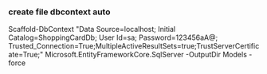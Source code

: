 ### create file dbcontext auto

Scaffold-DbContext "Data Source=localhost; Initial Catalog=ShoppingCardDb; User Id=sa; Password=123456aA@; Trusted_Connection=True;MultipleActiveResultSets=true;TrustServerCertificate=True;" Microsoft.EntityFrameworkCore.SqlServer -OutputDir Models -force